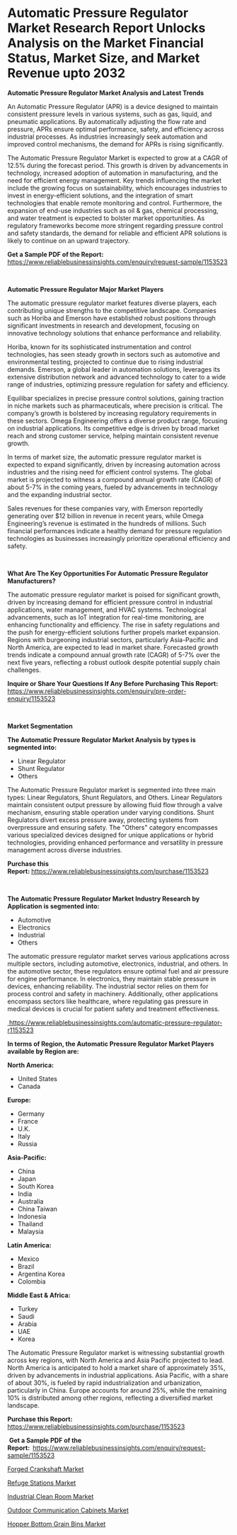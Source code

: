 <p><h1>Automatic Pressure Regulator Market Research Report Unlocks Analysis on the Market Financial Status, Market Size, and Market Revenue upto 2032</h1></p><p><strong>Automatic Pressure Regulator Market Analysis and Latest Trends</strong></p>
<p><p>An Automatic Pressure Regulator (APR) is a device designed to maintain consistent pressure levels in various systems, such as gas, liquid, and pneumatic applications. By automatically adjusting the flow rate and pressure, APRs ensure optimal performance, safety, and efficiency across industrial processes. As industries increasingly seek automation and improved control mechanisms, the demand for APRs is rising significantly.</p><p>The Automatic Pressure Regulator Market is expected to grow at a CAGR of 12.5% during the forecast period. This growth is driven by advancements in technology, increased adoption of automation in manufacturing, and the need for efficient energy management. Key trends influencing the market include the growing focus on sustainability, which encourages industries to invest in energy-efficient solutions, and the integration of smart technologies that enable remote monitoring and control. Furthermore, the expansion of end-use industries such as oil & gas, chemical processing, and water treatment is expected to bolster market opportunities. As regulatory frameworks become more stringent regarding pressure control and safety standards, the demand for reliable and efficient APR solutions is likely to continue on an upward trajectory.</p></p>
<p><strong>Get a Sample PDF of the Report:&nbsp;</strong> <a href="https://www.reliablebusinessinsights.com/enquiry/request-sample/1153523?utm_campaign=1091&utm_medium=2&utm_source=Github&utm_content=ia&utm_term=19022025&utm_id=automatic-pressure-regulator">https://www.reliablebusinessinsights.com/enquiry/request-sample/1153523</a></p>
<p>&nbsp;</p>
<p><strong>Automatic Pressure Regulator Major Market Players</strong></p>
<p><p>The automatic pressure regulator market features diverse players, each contributing unique strengths to the competitive landscape. Companies such as Horiba and Emerson have established robust positions through significant investments in research and development, focusing on innovative technology solutions that enhance performance and reliability.</p><p>Horiba, known for its sophisticated instrumentation and control technologies, has seen steady growth in sectors such as automotive and environmental testing, projected to continue due to rising industrial demands. Emerson, a global leader in automation solutions, leverages its extensive distribution network and advanced technology to cater to a wide range of industries, optimizing pressure regulation for safety and efficiency.</p><p>Equilibar specializes in precise pressure control solutions, gaining traction in niche markets such as pharmaceuticals, where precision is critical. The company’s growth is bolstered by increasing regulatory requirements in these sectors. Omega Engineering offers a diverse product range, focusing on industrial applications. Its competitive edge is driven by broad market reach and strong customer service, helping maintain consistent revenue growth.</p><p>In terms of market size, the automatic pressure regulator market is expected to expand significantly, driven by increasing automation across industries and the rising need for efficient control systems. The global market is projected to witness a compound annual growth rate (CAGR) of about 5-7% in the coming years, fueled by advancements in technology and the expanding industrial sector.</p><p>Sales revenues for these companies vary, with Emerson reportedly generating over $12 billion in revenue in recent years, while Omega Engineering’s revenue is estimated in the hundreds of millions. Such financial performances indicate a healthy demand for pressure regulation technologies as businesses increasingly prioritize operational efficiency and safety.</p></p>
<p>&nbsp;</p>
<p><strong>What Are The Key Opportunities For Automatic Pressure Regulator Manufacturers?</strong></p>
<p><p>The automatic pressure regulator market is poised for significant growth, driven by increasing demand for efficient pressure control in industrial applications, water management, and HVAC systems. Technological advancements, such as IoT integration for real-time monitoring, are enhancing functionality and efficiency. The rise in safety regulations and the push for energy-efficient solutions further propels market expansion. Regions with burgeoning industrial sectors, particularly Asia-Pacific and North America, are expected to lead in market share. Forecasted growth trends indicate a compound annual growth rate (CAGR) of 5-7% over the next five years, reflecting a robust outlook despite potential supply chain challenges.</p></p>
<p><strong>Inquire or Share Your Questions If Any Before Purchasing This Report:</strong> <a href="https://www.reliablebusinessinsights.com/enquiry/pre-order-enquiry/1153523?utm_campaign=1091&utm_medium=2&utm_source=Github&utm_content=ia&utm_term=19022025&utm_id=automatic-pressure-regulator">https://www.reliablebusinessinsights.com/enquiry/pre-order-enquiry/1153523</a></p>
<p>&nbsp;</p>
<p><strong>Market Segmentation</strong></p>
<p><strong>The Automatic Pressure Regulator Market Analysis by types is segmented into:</strong></p>
<p><ul><li>Linear Regulator</li><li>Shunt Regulator</li><li>Others</li></ul></p>
<p><p>The Automatic Pressure Regulator market is segmented into three main types: Linear Regulators, Shunt Regulators, and Others. Linear Regulators maintain consistent output pressure by allowing fluid flow through a valve mechanism, ensuring stable operation under varying conditions. Shunt Regulators divert excess pressure away, protecting systems from overpressure and ensuring safety. The "Others" category encompasses various specialized devices designed for unique applications or hybrid technologies, providing enhanced performance and versatility in pressure management across diverse industries.</p></p>
<p><strong>Purchase this Report:&nbsp;</strong><a href="https://www.reliablebusinessinsights.com/purchase/1153523?utm_campaign=1091&utm_medium=2&utm_source=Github&utm_content=ia&utm_term=19022025&utm_id=automatic-pressure-regulator">https://www.reliablebusinessinsights.com/purchase/1153523</a></p>
<p>&nbsp;</p>
<p><strong>The Automatic Pressure Regulator Market Industry Research by Application is segmented into:</strong></p>
<p><ul><li>Automotive</li><li>Electronics</li><li>Industrial</li><li>Others</li></ul></p>
<p><p>The automatic pressure regulator market serves various applications across multiple sectors, including automotive, electronics, industrial, and others. In the automotive sector, these regulators ensure optimal fuel and air pressure for engine performance. In electronics, they maintain stable pressure in devices, enhancing reliability. The industrial sector relies on them for process control and safety in machinery. Additionally, other applications encompass sectors like healthcare, where regulating gas pressure in medical devices is crucial for patient safety and treatment effectiveness.</p></p>
<p><a href="https://www.reliablebusinessinsights.com/automatic-pressure-regulator-r1153523?utm_campaign=1091&utm_medium=2&utm_source=Github&utm_content=ia&utm_term=19022025&utm_id=automatic-pressure-regulator">&nbsp;https://www.reliablebusinessinsights.com/automatic-pressure-regulator-r1153523</a></p>
<p><strong>In terms of Region, the Automatic Pressure Regulator Market Players available by Region are:</strong></p>
<p>
    <p> <strong> North America: </strong>
        <ul>
            <li>United States</li>
            <li>Canada</li>
        </ul>
        </p> 
    <p> <strong> Europe: </strong>
        <ul>
            <li>Germany</li>
            <li>France</li>
            <li>U.K.</li>
            <li>Italy</li>
            <li>Russia</li>
        </ul>
        </p> 
    <p> <strong> Asia-Pacific: </strong>
        <ul>
            <li>China</li>
            <li>Japan</li>
            <li>South Korea</li>
            <li>India</li>
            <li>Australia</li>
            <li>China Taiwan</li>
            <li>Indonesia</li>
            <li>Thailand</li>
            <li>Malaysia</li>
        </ul>
        </p> 
    <p> <strong> Latin America: </strong>
        <ul>
            <li>Mexico</li>
            <li>Brazil</li>
            <li>Argentina Korea</li>
            <li>Colombia</li>
        </ul>
        </p> 
    <p> <strong> Middle East & Africa: </strong>
        <ul>
            <li>Turkey</li>
            <li>Saudi</li>
            <li>Arabia</li>
            <li>UAE</li>
            <li>Korea</li>
        </ul>
    </p>
    </p>
<p><p>The Automatic Pressure Regulator market is witnessing substantial growth across key regions, with North America and Asia Pacific projected to lead. North America is anticipated to hold a market share of approximately 35%, driven by advancements in industrial applications. Asia Pacific, with a share of about 30%, is fueled by rapid industrialization and urbanization, particularly in China. Europe accounts for around 25%, while the remaining 10% is distributed among other regions, reflecting a diversified market landscape.</p></p>
<p><strong>Purchase this Report: </strong><a href="https://www.reliablebusinessinsights.com/purchase/1153523?utm_campaign=1091&utm_medium=2&utm_source=Github&utm_content=ia&utm_term=19022025&utm_id=automatic-pressure-regulator">https://www.reliablebusinessinsights.com/purchase/1153523</a></p>
<p>&nbsp;<strong>Get a Sample PDF of the Report:&nbsp;&nbsp;</strong><a href="https://www.reliablebusinessinsights.com/enquiry/request-sample/1153523?utm_campaign=1091&utm_medium=2&utm_source=Github&utm_content=ia&utm_term=19022025&utm_id=automatic-pressure-regulator">https://www.reliablebusinessinsights.com/enquiry/request-sample/1153523</a></p>
<p><strong></strong></p>
<p><p><a href="https://github.com/guinoopandam/Market-Research-Report-List-1/blob/main/forged-crankshaft-market.md?utm_campaign=1091&utm_medium=2&utm_source=Github&utm_content=ia&utm_term=19022025&utm_id=automatic-pressure-regulator">Forged Crankshaft Market</a></p><p><a href="https://github.com/lizonbochil23/Market-Research-Report-List-1/blob/main/refuge-stations-market.md?utm_campaign=1091&utm_medium=2&utm_source=Github&utm_content=ia&utm_term=19022025&utm_id=automatic-pressure-regulator">Refuge Stations Market</a></p><p><a href="https://github.com/carylgrinko/Market-Research-Report-List-1/blob/main/industrial-clean-room-market.md?utm_campaign=1091&utm_medium=2&utm_source=Github&utm_content=ia&utm_term=19022025&utm_id=automatic-pressure-regulator">Industrial Clean Room Market</a></p><p><a href="https://github.com/ziogaskangui96/Market-Research-Report-List-1/blob/main/outdoor-communication-cabinets-market.md?utm_campaign=1091&utm_medium=2&utm_source=Github&utm_content=ia&utm_term=19022025&utm_id=automatic-pressure-regulator">Outdoor Communication Cabinets Market</a></p><p><a href="https://github.com/leyesamilej/Market-Research-Report-List-1/blob/main/hopper-bottom-grain-bins-market.md?utm_campaign=1091&utm_medium=2&utm_source=Github&utm_content=ia&utm_term=19022025&utm_id=automatic-pressure-regulator">Hopper Bottom Grain Bins Market</a></p></p>